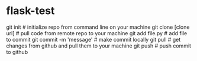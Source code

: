 # flask-test

git init # initialize repo from command line on your machine
git clone [clone url] # pull code from remote repo to your machine
git add file.py # add file to commit
git commit -m 'message' # make commit locally
git pull # get changes from github and pull them to your machine
git push # push commit to github